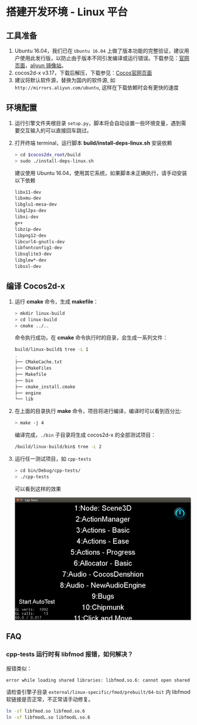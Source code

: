 # 搭建开发环境 - Linux 平台

## 工具准备

1. Ubuntu 16.04，我们已在 `Ubuntu 16.04` 上做了版本功能的完整验证，建议用户使用此发行版，以防止由于版本不同引发编译或运行错误。下载参见：[官网页面](https://www.ubuntu.com/download/desktop)，[aliyun 镜像站](https://mirrors.aliyun.com/ubuntu-releases/16.04/)。
1. cocos2d-x v3.17，下载后解压，下载参见：[Cocos官网页面](http://www.cocos.com/download)
1. 建议将默认软件源，替换为国内的软件源, 如`http://mirrors.aliyun.com/ubuntu`, 这样在下载依赖时会有更快的速度

## 环境配置

1. 运行引擎文件夹根目录 `setup.py`，脚本将会自动设置一些环境变量，遇到需要交互输入的可以直接回车跳过。

1. 打开终端 terminal，运行脚本 __build/install-deps-linux.sh__ 安装依赖

    ```sh
    > cd $cocos2dx_root/build
    > sudo ./install-deps-linux.sh
    ```

    建议使用 Ubuntu 16.04，使用其它系统，如果脚本未正确执行，请手动安装以下依赖

    ```sh
    libx11-dev
    libxmu-dev
    libglu1-mesa-dev
    libgl2ps-dev
    libxi-dev
    g++
    libzip-dev
    libpng12-dev
    libcurl4-gnutls-dev
    libfontconfig1-dev
    libsqlite3-dev
    libglew*-dev
    libssl-dev
    ```

## 编译 Cocos2d-x

1. 运行 __cmake__ 命令，生成 __makefile__：

    ```sh
    > mkdir linux-build
    > cd linux-build
    > cmake ../..
    ```

    命令执行成功，在 __cmake__ 命令执行时的目录，会生成一系列文件：

    ```sh
    build/linux-build$ tree -L 1
    .
    ├── CMakeCache.txt
    ├── CMakeFiles
    ├── Makefile
    ├── bin
    ├── cmake_install.cmake
    ├── engine
    └── lib
    ```

1. 在上面的目录执行 __make__ 命令，项目将进行编译，编译时可以看到百分比:

    ```sh
    > make -j 4
    ```

    编译完成，`./bin` 子目录将生成 cocos2d-x 的全部测试项目：

    ```sh
    /build/linux-build/bin$ tree -L 2
    ```

1. 运行任一测试项目，如 `cpp-tests`

    ```sh
    > cd bin/Debug/cpp-tests/
    > ./cpp-tests
    ```
    可以看到这样的效果

    ![](Linux-img/ubuntu-cpp-tests.png)

## FAQ

### cpp-tests 运行时有 libfmod 报错，如何解决？

报错类似：

```sh
error while loading shared libraries: libfmod.so.6: cannot open shared object file: No such file or directory
```

请检查引擎子目录 `external/linux-specific/fmod/prebuilt/64-bit` 内 libfmod 软链接是否正常，不正常请手动修复。

```sh
ln -sf libfmod.so libfmod.so.6
ln -sf libfmodL.so libfmodL.so.6
```
